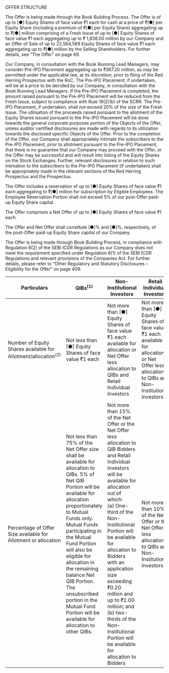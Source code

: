 OFFER STRUCTURE

The Offer is being made through the Book Building Process. The Offer is of up to [●] Equity Shares of face value ₹1 each for cash at a price of ₹[●] per Equity Share (including a premium of ₹[●] per Equity Share) aggregating up to ₹[●] million comprising of a Fresh Issue of up to [●] Equity Shares of face value ₹1 each aggregating up to ₹ 1,836.00 million by our Company and an Offer of Sale of up to 22,564,569 Equity Shares of face value ₹1 each aggregating up to ₹[●] million by the Selling Shareholders. For further details, see “The Offer” on page 69.

Our Company, in consultation with the Book Running Lead Managers, may consider Pre-IPO Placement aggregating up to ₹367.20 million, as may be permitted under the applicable law, at its discretion, prior to filing of the Red Herring Prospectus with the RoC. The Pre-IPO Placement, if undertaken, will be at a price to be decided by our Company, in consultation with the Book Running Lead Managers. If the Pre-IPO Placement is completed, the amount raised pursuant to the Pre-IPO Placement will be reduced from the Fresh Issue, subject to compliance with Rule 19(2)(b) of the SCRR. The Pre-IPO Placement, if undertaken, shall not exceed 20% of the size of the Fresh Issue. The utilisation of the proceeds raised pursuant to the allotment of the Equity Shares issued pursuant to the Pre-IPO Placement will be done towards the general corporate purposes portion of the Objects of the Offer, unless auditor certified disclosures are made with regards to its utilization towards the disclosed specific Objects of the Offer. Prior to the completion of the Offer, our Company shall appropriately intimate the subscribers to the Pre-IPO Placement, prior to allotment pursuant to the Pre-IPO Placement, that there is no guarantee that our Company may proceed with the Offer, or the Offer may be successful and will result into listing of the Equity Shares on the Stock Exchanges. Further, relevant disclosures in relation to such intimation to the subscribers to the Pre-IPO Placement (if undertaken) shall be appropriately made in the relevant sections of the Red Herring Prospectus and the Prospectus.

The Offer includes a reservation of up to [●] Equity Shares of face value ₹1 each aggregating to ₹[●] million for subscription by Eligible Employees. The Employee Reservation Portion shall not exceed 5% of our post-Offer paid-up Equity Share capital.

The Offer comprises a Net Offer of up to [●] Equity Shares of face value ₹1 each.

The Offer and Net Offer shall constitute [●]% and [●]%, respectively, of the post-Offer paid-up Equity Share capital of our Company.

The Offer is being made through Book Building Process, in compliance with Regulation 6(2) of the SEBI ICDR Regulations as our Company does not meet the requirement specified under Regulation 6(1) of the SEBI ICDR Regulations and relevant provisions of the Companies Act. For further details, please refer to “Other Regulatory and Statutory Disclosures – Eligibility for the Offer” on page 409.

<table><thead><tr><th>Particulars</th><th>QIBs<sup>(1)</sup></th><th>Non-Institutional Investors</th><th>Retail Individual Investors</th><th>Eligible Employees</th></tr></thead><tbody><tr><td>Number of Equity Shares available for Allotment/allocation<sup>(2)</sup></td><td>Not less than [●] Equity Shares of face value ₹1 each</td><td>Not more than [●] Equity Shares of face value ₹1 each available for allocation or Net Offer less allocation to QIBs and Retail Individual Investors</td><td>Not more than [●] Equity Shares of face value ₹1 each available for allocation or Net Offer less allocation to QIBs and Non-Institutional Investors</td><td>Not more than [●] Equity Shares of face value ₹1 each aggregating up to ₹[●] million</td></tr><tr><td>Percentage of Offer Size available for Allotment or allocation</td><td>Not less than 75% of the Net Offer size shall be available for allocation to QIBs. 5% of Net QIB Portion will be available for allocation proportionately to Mutual Funds only. Mutual Funds participating in the Mutual Fund Portion will also be eligible for allocation in the remaining balance Net QIB Portion. The unsubscribed portion in the Mutual Fund Portion will be available for allocation to other QIBs.</td><td>Not more than 15% of the Net Offer or the Net Offer less allocation to QIB Bidders and Retail Individual Investors will be available for allocation out of which:<br>(a) One-third of the Non-Institutional Portion will be available for allocation to Bidders with an application size exceeding ₹0.20 million and up to ₹1.00 million; and<br>(b) two-thirds of the Non-Institutional Portion will be available for allocation to Bidders</td><td>Not more than 10% of the Net Offer or the Net Offer less allocation to QIBs and Non-Institutional Investors</td><td>The Employee Reservation Portion constitutes up to [●]% of the post-Offer paid-up equity share capital of our Company</td></tr></tbody></table>